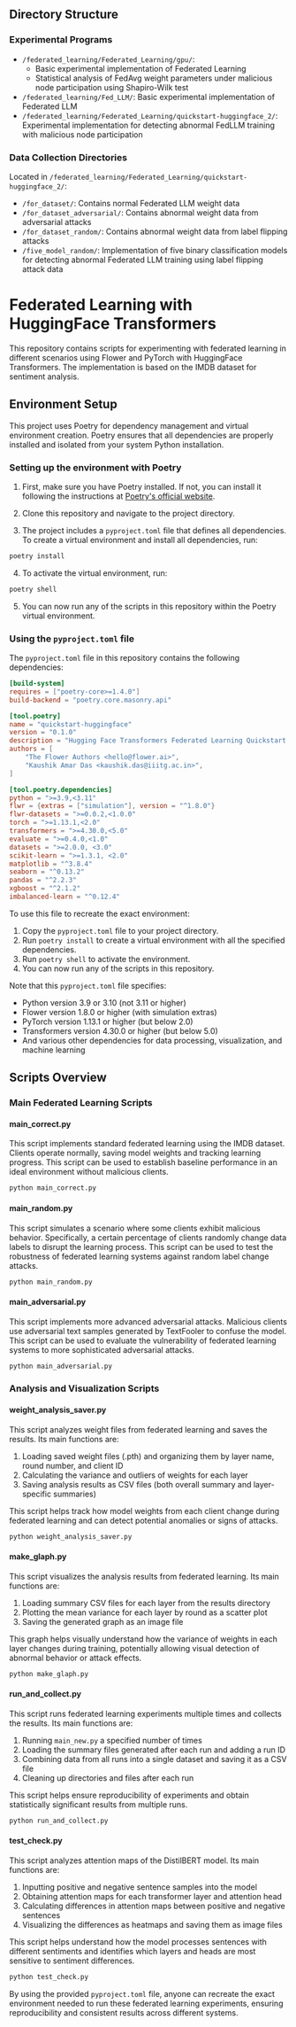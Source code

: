 ## Directory Structure

### Experimental Programs
- `/federated_learning/Federated_Learning/gpu/`: 
  - Basic experimental implementation of Federated Learning
  - Statistical analysis of FedAvg weight parameters under malicious node participation using Shapiro-Wilk test
- `/federated_learning/Fed_LLM/`: Basic experimental implementation of Federated LLM
- `/federated_learning/Federated_Learning/quickstart-huggingface_2/`: Experimental implementation for detecting abnormal FedLLM training with malicious node participation

### Data Collection Directories
Located in `/federated_learning/Federated_Learning/quickstart-huggingface_2/`:
- `/for_dataset/`: Contains normal Federated LLM weight data
- `/for_dataset_adversarial/`: Contains abnormal weight data from adversarial attacks
- `/for_dataset_random/`: Contains abnormal weight data from label flipping attacks
- `/five_model_random/`: Implementation of five binary classification models for detecting abnormal Federated LLM training using label flipping attack data

# Federated Learning with HuggingFace Transformers

This repository contains scripts for experimenting with federated learning in different scenarios using Flower and PyTorch with HuggingFace Transformers. The implementation is based on the IMDB dataset for sentiment analysis.

## Environment Setup

This project uses Poetry for dependency management and virtual environment creation. Poetry ensures that all dependencies are properly installed and isolated from your system Python installation.

### Setting up the environment with Poetry

1. First, make sure you have Poetry installed. If not, you can install it following the instructions at [Poetry's official website](https://python-poetry.org/docs/#installation).

2. Clone this repository and navigate to the project directory.

3. The project includes a `pyproject.toml` file that defines all dependencies. To create a virtual environment and install all dependencies, run:
```bash
poetry install
```

4. To activate the virtual environment, run:
```bash
poetry shell
```

5. You can now run any of the scripts in this repository within the Poetry virtual environment.

### Using the `pyproject.toml` file

The `pyproject.toml` file in this repository contains the following dependencies:
```toml
[build-system]
requires = ["poetry-core>=1.4.0"]
build-backend = "poetry.core.masonry.api"

[tool.poetry]
name = "quickstart-huggingface"
version = "0.1.0"
description = "Hugging Face Transformers Federated Learning Quickstart with Flower"
authors = [
    "The Flower Authors <hello@flower.ai>",
    "Kaushik Amar Das <kaushik.das@iiitg.ac.in>",
]

[tool.poetry.dependencies]
python = ">=3.9,<3.11"
flwr = {extras = ["simulation"], version = "^1.8.0"}
flwr-datasets = ">=0.0.2,<1.0.0"
torch = ">=1.13.1,<2.0"
transformers = ">=4.30.0,<5.0"
evaluate = ">=0.4.0,<1.0"
datasets = ">=2.0.0, <3.0"
scikit-learn = ">=1.3.1, <2.0"
matplotlib = "^3.8.4"
seaborn = "^0.13.2"
pandas = "^2.2.3"
xgboost = "^2.1.2"
imbalanced-learn = "^0.12.4"
```

To use this file to recreate the exact environment:
1. Copy the `pyproject.toml` file to your project directory.
2. Run `poetry install` to create a virtual environment with all the specified dependencies.
3. Run `poetry shell` to activate the environment.
4. You can now run any of the scripts in this repository.

Note that this `pyproject.toml` file specifies:
- Python version 3.9 or 3.10 (not 3.11 or higher)
- Flower version 1.8.0 or higher (with simulation extras)
- PyTorch version 1.13.1 or higher (but below 2.0)
- Transformers version 4.30.0 or higher (but below 5.0)
- And various other dependencies for data processing, visualization, and machine learning

## Scripts Overview

### Main Federated Learning Scripts

#### main_correct.py
This script implements standard federated learning using the IMDB dataset. Clients operate normally, saving model weights and tracking learning progress. This script can be used to establish baseline performance in an ideal environment without malicious clients.
```bash
python main_correct.py
```

#### main_random.py
This script simulates a scenario where some clients exhibit malicious behavior. Specifically, a certain percentage of clients randomly change data labels to disrupt the learning process. This script can be used to test the robustness of federated learning systems against random label change attacks.
```bash
python main_random.py
```

#### main_adversarial.py
This script implements more advanced adversarial attacks. Malicious clients use adversarial text samples generated by TextFooler to confuse the model. This script can be used to evaluate the vulnerability of federated learning systems to more sophisticated adversarial attacks.
```bash
python main_adversarial.py
```

### Analysis and Visualization Scripts

#### weight_analysis_saver.py
This script analyzes weight files from federated learning and saves the results. Its main functions are:
1. Loading saved weight files (.pth) and organizing them by layer name, round number, and client ID
2. Calculating the variance and outliers of weights for each layer
3. Saving analysis results as CSV files (both overall summary and layer-specific summaries)

This script helps track how model weights from each client change during federated learning and can detect potential anomalies or signs of attacks.
```bash
python weight_analysis_saver.py
```

#### make_glaph.py
This script visualizes the analysis results from federated learning. Its main functions are:
1. Loading summary CSV files for each layer from the results directory
2. Plotting the mean variance for each layer by round as a scatter plot
3. Saving the generated graph as an image file

This graph helps visually understand how the variance of weights in each layer changes during training, potentially allowing visual detection of abnormal behavior or attack effects.
```bash
python make_glaph.py
```

#### run_and_collect.py
This script runs federated learning experiments multiple times and collects the results. Its main functions are:
1. Running `main_new.py` a specified number of times
2. Loading the summary files generated after each run and adding a run ID
3. Combining data from all runs into a single dataset and saving it as a CSV file
4. Cleaning up directories and files after each run

This script helps ensure reproducibility of experiments and obtain statistically significant results from multiple runs.
```bash
python run_and_collect.py
```

#### test_check.py
This script analyzes attention maps of the DistilBERT model. Its main functions are:
1. Inputting positive and negative sentence samples into the model
2. Obtaining attention maps for each transformer layer and attention head
3. Calculating differences in attention maps between positive and negative sentences
4. Visualizing the differences as heatmaps and saving them as image files

This script helps understand how the model processes sentences with different sentiments and identifies which layers and heads are most sensitive to sentiment differences.
```bash
python test_check.py
```

By using the provided `pyproject.toml` file, anyone can recreate the exact environment needed to run these federated learning experiments, ensuring reproducibility and consistent results across different systems.